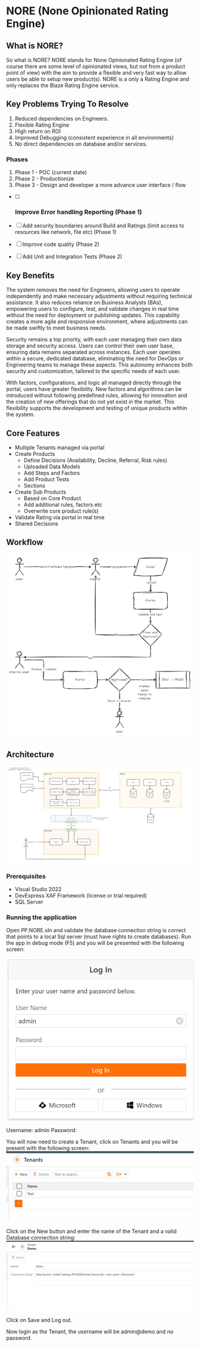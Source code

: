 # NORE (None Opinionated Rating Engine)

## What is NORE?
So what is NORE? NORE stands for None Opinionated Rating Engine (of course there are some level of opinionated views, but not from a product point of view) with the aim to provide a flexible and very fast way to allow users be able to setup new product(s). NORE is a only a Rating Engine and only replaces the Blaze Rating Engine service.

## Key Problems Trying To Resolve

1. Reduced dependencies on Engineers.
2. Flexible Rating Engine
3. High return on ROI
4. Improved Debugging (consistent experience in all environments)
5. No direct dependencies on database and/or services.

### Phases

1. Phase 1 - POC (current state)
2. Phase 2 - Productionize 
3. Phase 3 - Design and developer a more advance user interface / flow

- [ ] ### Improve Error handling Reporting (Phase 1)

- [ ] Add security boundaries around Build and Ratings (limit access to resources like network, file etc) (Phase 1)

- [ ] Improve code quality (Phase 2)

- [ ] Add Unit and Integration Tests (Phase 2)

## Key Benefits
The system removes the need for Engineers, allowing users to operate independently and make necessary adjustments without requiring technical assistance. It also reduces reliance on Business Analysts (BAs), empowering users to configure, test, and validate changes in real time without the need for deployment or publishing updates. This capability creates a more agile and responsive environment, where adjustments can be made swiftly to meet business needs.

Security remains a top priority, with each user managing their own data storage and security access. Users can control their own user base, ensuring data remains separated across instances. Each user operates within a secure, dedicated database, eliminating the need for DevOps or Engineering teams to manage these aspects. This autonomy enhances both security and customization, tailored to the specific needs of each user.

With factors, configurations, and logic all managed directly through the portal, users have greater flexibility. New factors and algorithms can be introduced without following predefined rules, allowing for innovation and the creation of new offerings that do not yet exist in the market. This flexibility supports the development and testing of unique products within the system.

## Core Features
- Multiple Tenants managed via portal
- Create Products
    - Define Decisions (Availability, Decline, Referral, Risk rules)
    - Uploaded Data Models
    - Add Steps and Factors
    - Add Product Tests
    - Sections
- Create Sub Products
    - Based on Core Product
    - Add additional rules, factors etc
    - Overwrite core product rule(s)
- Validate Rating via portal in real time
- Shared Decisions

## Workflow
![116c3355e6ae093942827e140d63f3aa.png](Docs/116c3355e6ae093942827e140d63f3aa.png)

## Architecture
![2151b3f8ab44f6f3f1e5cc88a7c00c89.png](Docs/2151b3f8ab44f6f3f1e5cc88a7c00c89.png "2151b3f8ab44f6f3f1e5cc88a7c00c89.png")

### Prerequisites
- Visual Studio 2022
- DevExpress XAF Framework (license or trial required)
- SQL Server

### Running the application
Open PP.NORE.sln and validate the database connection string is correct that points to a local Sql server (must have rights to create databases).
Run the app in debug mode (F5) and you will be presented with the following screen:


![83eac49215cdadf0f7235327733acb39.png](./Docs/83eac49215cdadf0f7235327733acb39.png)

Username: admin
Password: <leave blank>

You will now need to create a Tenant, click on Tenants and you will be present with the following screen:
![da3e799f0932c230f1f5a42d4f12542d.png](./Docs/da3e799f0932c230f1f5a42d4f12542d.png)

Click on the New button and enter the name of the Tenant and a valid Database connection string:![24b876b5da338dd46b58861008150be8.png](./Docs/24b876b5da338dd46b58861008150be8.png)

Click on Save and Log out.

Now login as the Tenant, the username will be admin@demo and no password.

